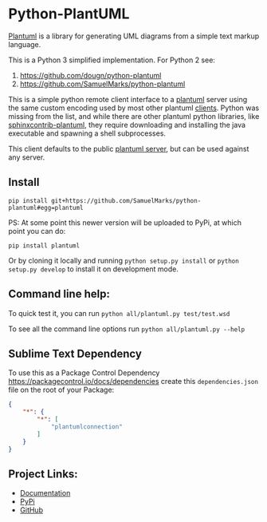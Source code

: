 # Python-PlantUML

[Plantuml](http://plantuml.sourceforge.net/index.html) is a library for
generating UML diagrams from a simple text markup language.

This is a Python 3 simplified implementation. For Python 2 see:

1. https://github.com/dougn/python-plantuml
1. https://github.com/SamuelMarks/python-plantuml

This is a simple python remote client interface to a
[plantuml](http://plantuml.sourceforge.net/index.html) server using the
same custom encoding used by most other plantuml
[clients](http://plantuml.sourceforge.net/running.html). Python was
missing from the list, and while there are other plantuml python
libraries, like
[sphinxcontrib-plantuml](https://pypi.python.org/pypi/sphinxcontrib-plantuml),
they require downloading and installing the java executable and spawning
a shell subprocesses.

This client defaults to the public [plantuml server](http://www.plantuml.com/plantuml/),
but can be used against any server.


## Install

    pip install git+https://github.com/SamuelMarks/python-plantuml#egg=plantuml

PS: At some point this newer version will be uploaded to PyPi, at which point you can do:

    pip install plantuml

Or by cloning it locally and running `python setup.py install` or `python setup.py develop` to
install it on development mode.


## Command line help:

To quick test it, you can run `python all/plantuml.py test/test.wsd`

To see all the command line options run `python all/plantuml.py --help`


## Sublime Text Dependency

To use this as a Package Control Dependency https://packagecontrol.io/docs/dependencies create
this `dependencies.json` file on the root of your Package:
```json
{
    "*": {
        "*": [
            "plantumlconnection"
        ]
    }
}
```


## Project Links:

-   [Documentation](http://pythonhosted.org/plantuml/)
-   [PyPi](https://pypi.python.org/pypi/plantuml)
-   [GitHub](https://github.com/dougn/python-plantuml/)
